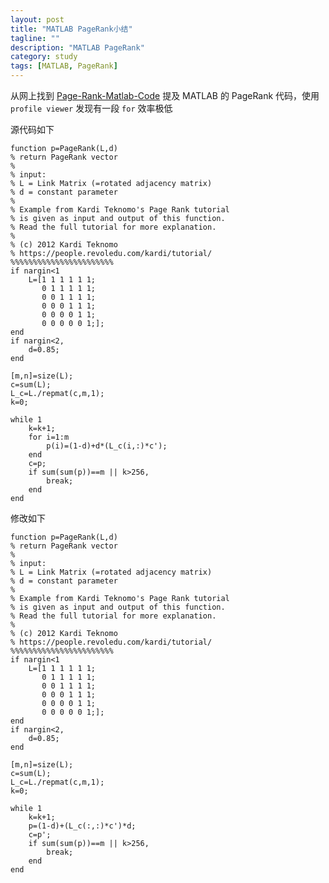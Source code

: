 ```yaml
---
layout: post
title: "MATLAB PageRank小结"
tagline: ""
description: "MATLAB PageRank"
category: study
tags: [MATLAB, PageRank]
---
```



从网上找到 [Page-Rank-Matlab-Code](https://people.revoledu.com/kardi/tutorial/PageRank/Page-Rank-Matlab-Code.html) 提及 MATLAB 的 PageRank 代码，使用 `profile viewer` 发现有一段 `for` 效率极低

源代码如下

    function p=PageRank(L,d) 
    % return PageRank vector 
    % 
    % input: 
    % L = Link Matrix (=rotated adjacency matrix) 
    % d = constant parameter 
    % 
    % Example from Kardi Teknomo's Page Rank tutorial 
    % is given as input and output of this function. 
    % Read the full tutorial for more explanation. 
    % 
    % (c) 2012 Kardi Teknomo 
    % https://people.revoledu.com/kardi/tutorial/ 
    %%%%%%%%%%%%%%%%%%%%%%% 
    if nargin<1 
        L=[1 1 1 1 1 1; 
           0 1 1 1 1 1; 
           0 0 1 1 1 1; 
           0 0 0 1 1 1; 
           0 0 0 0 1 1; 
           0 0 0 0 0 1;]; 
    end 
    if nargin<2, 
        d=0.85; 
    end 
      
    [m,n]=size(L); 
    c=sum(L); 
    L_c=L./repmat(c,m,1); 
    k=0; 
      
    while 1 
        k=k+1; 
        for i=1:m
            p(i)=(1-d)+d*(L_c(i,:)*c'); 
        end
        c=p; 
        if sum(sum(p))==m || k>256, 
            break; 
        end
    end
	
修改如下

    function p=PageRank(L,d) 
    % return PageRank vector 
    % 
    % input: 
    % L = Link Matrix (=rotated adjacency matrix) 
    % d = constant parameter 
    % 
    % Example from Kardi Teknomo's Page Rank tutorial 
    % is given as input and output of this function. 
    % Read the full tutorial for more explanation. 
    % 
    % (c) 2012 Kardi Teknomo 
    % https://people.revoledu.com/kardi/tutorial/ 
    %%%%%%%%%%%%%%%%%%%%%%% 
    if nargin<1 
        L=[1 1 1 1 1 1; 
           0 1 1 1 1 1; 
           0 0 1 1 1 1; 
           0 0 0 1 1 1; 
           0 0 0 0 1 1; 
           0 0 0 0 0 1;]; 
    end 
    if nargin<2, 
        d=0.85; 
    end 
      
    [m,n]=size(L); 
    c=sum(L); 
    L_c=L./repmat(c,m,1); 
    k=0; 
      
    while 1 
        k=k+1; 
        p=(1-d)+(L_c(:,:)*c')*d;
        c=p'; 
        if sum(sum(p))==m || k>256, 
            break; 
        end
    end